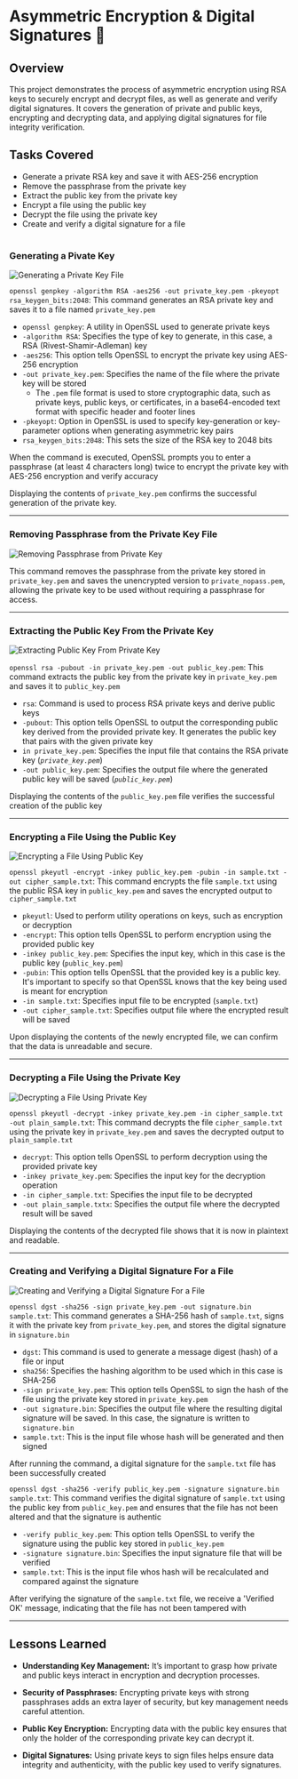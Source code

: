 # Asymmetric Encryption & Digital Signatures 🔑
## Overview
This project demonstrates the process of asymmetric encryption using RSA keys to securely encrypt and decrypt files, as well as generate and verify digital signatures. It covers the generation of private and public keys, encrypting and decrypting data, and applying digital signatures for file integrity verification.

## Tasks Covered
- Generate a private RSA key and save it with AES-256 encryption
- Remove the passphrase from the private key
- Extract the public key from the private key
- Encrypt a file using the public key
- Decrypt the file using the private key
- Create and verify a digital signature for a file
#
### Generating a Pivate Key 
![Generating a Private Key File](https://github.com/user-attachments/assets/ee92c4eb-3f65-47a4-884f-8328f273a3f2)

`openssl genpkey -algorithm RSA -aes256 -out private_key.pem -pkeyopt rsa_keygen_bits:2048`: This command generates an RSA private key and saves it to a file named `private_key.pem`
- `openssl genpkey`: A utility in OpenSSL used to generate private keys
- `-algorithm RSA`: Specifies the type of key to generate, in this case, a RSA (Rivest-Shamir-Adleman) key
- `-aes256`: This option tells OpenSSL to encrypt the private key using AES-256 encryption 
- `-out private_key.pem`: Specifies the name of the file where the private key will be stored
  - The `.pem` file format is used to store cryptographic data, such as private keys, public keys, or certificates, in a base64-encoded text format with specific header and footer lines
- `-pkeyopt`: Option in OpenSSL is used to specify key-generation or key-parameter options when generating asymmetric key pairs
- `rsa_keygen_bits:2048`: This sets the size of the RSA key to 2048 bits

When the command is executed, OpenSSL prompts you to enter a passphrase (at least 4 characters long) twice to encrypt the private key with AES-256 encryption and verify accuracy

Displaying the contents of `private_key.pem` confirms the successful generation of the private key.

__________________________________________________________________________________________________________________
### Removing Passphrase from the Private Key File
![Removing Passphrase from Private Key](https://github.com/user-attachments/assets/00b566be-e158-47f7-949a-6a2aa4d89606)

This command removes the passphrase from the private key stored in `private_key.pem` and saves the unencrypted version to `private_nopass.pem`, allowing the private key to be used without requiring a passphrase for access.
__________________________________________________________________________________________________________________
### Extracting the Public Key From the Private Key
![Extracting Public Key From Private Key](https://github.com/user-attachments/assets/f87a7f52-c58e-4764-9908-cef2b7f1d3c2)

`openssl rsa -pubout -in private_key.pem -out public_key.pem`: This command extracts the public key from the private key in `private_key.pem` and saves it to `public_key.pem`
- `rsa`: Command is used to process RSA private keys and derive public keys
- `-pubout`: This option tells OpenSSL to output the corresponding public key derived from the provided private key. It generates the public key that pairs with the given private key
- `in private_key.pem`: Specifies the input file that contains the RSA private key (*`private_key.pem`*)
- `-out public_key.pem`: Specifies the output file where the generated public key will be saved (*`public_key.pem`*)

Displaying the contents of the `public_key.pem` file verifies the successful creation of the public key 
__________________________________________________________________________________________________________________
### Encrypting a File Using the Public Key
![Encrypting a File Using Public Key](https://github.com/user-attachments/assets/1c888e4a-383a-45f3-9566-d9dea1d53916)

`openssl pkeyutl -encrypt -inkey public_key.pem -pubin -in sample.txt -out cipher_sample.txt`: This command encrypts the file `sample.txt` using the public RSA key in `public_key.pem` and saves the encrypted output to `cipher_sample.txt`
- `pkeyutl`: Used to perform utility operations on keys, such as encryption or decryption
- `-encrypt`: This option tells OpenSSL to perform encryption using the provided public key
- `-inkey public_key.pem`: Specifies the input key, which in this case is the public key (`public_key.pem`)
- `-pubin`: This option tells OpenSSL that the provided key is a public key. It's important to specify so that OpenSSL knows that the key being used is meant for encryption
- `-in sample.txt`: Specifies input file to be encrypted (`sample.txt`)
- `-out cipher_sample.txt`: Specifies output file where the encrypted result will be saved

Upon displaying the contents of the newly encrypted file, we can confirm that the data is unreadable and secure.
__________________________________________________________________________________________________________________
### Decrypting a File Using the Private Key
![Decrypting a File Using Private Key](https://github.com/user-attachments/assets/ccb1b5a8-5626-4ad5-aa3f-a53c6a1e7e13)

`openssl pkeyutl -decrypt -inkey private_key.pem -in cipher_sample.txt -out plain_sample.txt`: This command decrypts the file `cipher_sample.txt` using the private key in `private_key.pem` and saves the decrypted output to `plain_sample.txt`

- `decrypt`: This option tells OpenSSL to perform decryption using the provided private key
- `-inkey private_key.pem`: Specifies the input key for the decryption operation
- `-in cipher_sample.txt`: Specifies the input file to be decrypted
- `-out plain_sample.txtx`: Specifies the output file where the decrypted result will be saved

Displaying the contents of the decrypted file shows that it is now in plaintext and readable.
__________________________________________________________________________________________________________________
### Creating and Verifying a Digital Signature For a File
![Creating and Verifying a Digital Signature For a File](https://github.com/user-attachments/assets/a54d5aa3-ebdc-41b6-964d-452e8be9d87d)

`openssl dgst -sha256 -sign private_key.pem -out signature.bin sample.txt`: This command generates a SHA-256 hash of `sample.txt`, signs it with the private key from `private_key.pem`, and stores the digital signature in `signature.bin`

- `dgst`: This command is used to generate a message digest (hash) of a file or input
- `sha256`: Specifies the hashing algorithm to be used which in this case is SHA-256
- `-sign private_key.pem`: This option tells OpenSSL to sign the hash of the file using the private key stored in `private_key.pem`
- `-out signature.bin`: Specifies the output file where the resulting digital signature will be saved. In this case, the signature is written to `signature.bin`
- `sample.txt`: This is the input file whose hash will be generated and then signed

After running the command, a digital signature for the `sample.txt` file has been successfully created

`openssl dgst -sha256 -verify public_key.pem -signature signature.bin sample.txt`: This command verifies the digital signature of `sample.txt` using the public key from `public_key.pem` and ensures that the file has not been altered and that the signature is authentic

- `-verify public_key.pem`: This option tells OpenSSL to verify the signature using the public key stored in `public_key.pem`
- `-signature signature.bin`: Specifies the input signature file that will be verified
- `sample.txt`: This is the input file whos hash will be recalculated and compared against the signature

After verifying the signature of the `sample.txt` file, we receive a 'Verified OK' message, indicating that the file has not been tampered with
__________________________________________________________________________________________________________________
## Lessons Learned
- **Understanding Key Management:** It’s important to grasp how private and public keys interact in encryption and decryption processes.

- **Security of Passphrases:** Encrypting private keys with strong passphrases adds an extra layer of security, but key management needs careful attention.

- **Public Key Encryption:** Encrypting data with the public key ensures that only the holder of the corresponding private key can decrypt it.

- **Digital Signatures:** Using private keys to sign files helps ensure data integrity and authenticity, with the public key used to verify signatures.
